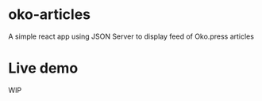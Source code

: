 # oko-articles
A simple react app using JSON Server to display feed of Oko.press articles

# Live demo
WIP